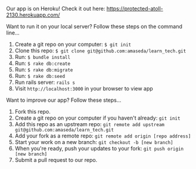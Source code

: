 Our app is on Heroku! Check it out here: https://protected-atoll-2130.herokuapp.com/

Want to run it on your local server? Follow these steps on the command line...

1. Create a git repo on your computer: `$ git init`
2. Clone this repo: `$ git clone git@github.com:amaseda/learn_tech.git`
3. Run: `$ bundle install`
4. Run: `$ rake db:create`
5. Run: `$ rake db:migrate`
6. Run: `$ rake db:seed`
7. Run rails server: `rails s`
8. Visit `http://localhost:3000` in your browser to view app

Want to improve our app? Follow these steps...

1. Fork this repo.
2. Create a git repo on your computer if you haven't already: `git init`
3. Add this repo as an upstream repo: `git remote add upstream git@github.com:amaseda/learn_tech.git`
4. Add your fork as a remote repo: `git remote add origin [repo address]`
5. Start your work on a new branch: `git checkout -b [new branch]`
6. When you're ready, push your updates to your fork: `git push origin [new branch]`
7. Submit a pull request to our repo.
